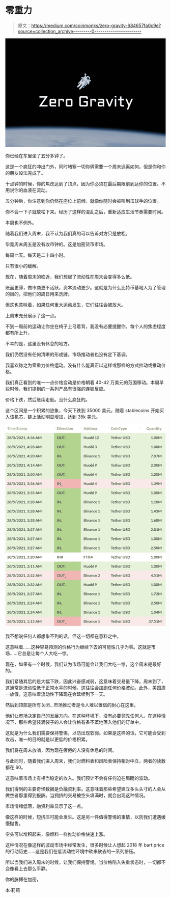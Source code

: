 # 零重力

> 原文：<https://medium.com/coinmonks/zero-gravity-684657fa0c9e?source=collection_archive---------0----------------------->

![](img/0d0a5574356a92285d5cd1f6840a462a.png)

你已经在车里坐了五分多钟了。

这是一个疯狂的冲出门外，同时堵塞一切你俩需要一个周末远离如何。但是你和你的朋友设法完成了。

十点钟的时候，你的焦虑达到了顶点，因为你必须在最后期限前到达你的位置。不用说你的血液在流动。

五分钟后，你注意到你仍然在座位上前倾。就像你随时会被叫到击球手的位置。

你不会一下子就放松下来。经历了这样的混乱之后，重新适应生活节奏需要时间。

本周也不例外。

随着我们进入周末，我不认为我们真的可以告诉对方只是放松。

毕竟周末周五是没有收市钟的。这是加密货币市场。

每周七天。每天是二十四小时。

只有很小的缓解。

现在，随着周末的临近，我们想起了流动性在周末会变得多么低。

账面更薄，做市商更不活跃，资本流动更少。这就是为什么比特币基地人为了管理的目的，把他们的周日用来洗牌。

但这也意味着，如果任何重大运动发生，它们往往会被放大。

上周末充分展示了这一点。

不到一周前的运动让你坐在椅子上弓着背，我没有必要提醒你。每个人的焦虑程度都有所上升。

不幸的是，这里没有休息的地方。

我们仍然没有任何清晰的形成链。市场推动者也没有定下基调。

我喜欢称之为零重力价格运动。没有什么能真正以这样或那样的方式拉动或推动价格。

我们真正看到的唯一一点价格变动是价格朝着 40-42 万美元的范围移动。本周早些时候，我们提到的一系列产品有很强的连锁反应。

价格下跌，然后继续走低。没什么疯狂的。

这个区间是一个积累的迹象，今天下跌到 35000 美元。随着 stablecoins 开始买入该机芯，链上活动明显增加，达到 35k 美元。

![](img/6a343d66c308c14fe4d281b6c2d2d32c.png)

我不想说任何人都想象不到的话，但这一切都在意料之中。

这意味着……这种容易预测的价格行为继续下去的可能性几乎为零。这就是市场……它总是让每个人大吃一惊。

现在，如果有一个时候，我们认为市场可能会让我们大吃一惊，这个周末是最好的。

我们紧随其后的是大幅下跌，因此兴奋感减弱，这意味着交易量下降。周末到了，这通常是流动性低于正常水平的时候。这往往会加剧任何价格波动。此外，美国周一放假，这意味着流动性下降现在会延续到下一天。

然后到顶部是所有关闭…市场推动者是令人难以置信的耐心在这里。

他们让市场决定自己的发展方向。在这种环境下，没有必要领先任何人。在这种情况下，那些希望装满袋子的人会让价格有条不紊地落入他们的订单中。

这就是为什么我们需要保持警惕，以防出现软弱。如果是这样的话，它可能会受到攻击，唯一的目的就是以更低的价格积累。

我们将在周末放哨，因为现在疲倦的人没有休息的时间。

与此同时，随着我们进入周末，我们对燃料表和风险表保持相对中立，两者的读数都在 60。

这意味着市场上有相当稳定的收入。我们预计不会有任何迫在眉睫的波动。

我们得到的主要奇怪数据是负融资利率。这意味着那些希望建立多头头寸的人会从做空者那里得到报酬。当拥挤的交易被空头填满时，就会出现这种情况。

市场情绪低落，融资利率显示了这一点。

像这样的时候，短挤压可能会发生。这是另一件值得警惕的事情，以防我们遭遇缓慢抛售。

空头可以堆积起来，像燃料一样推动价格快速上涨。

这种情况在像这样的波动市场中经常发生，很多时候让人想起 2018 年 bart price 的行动历史……这是我们在低流动性环境中砍来砍去的一系列挤压。

所以当我们进入周末的时候，让我们保持警惕。当价格陷入失重状态时，一切都不会像看上去那么平静。

你的脉搏在加密，

本·莉莉